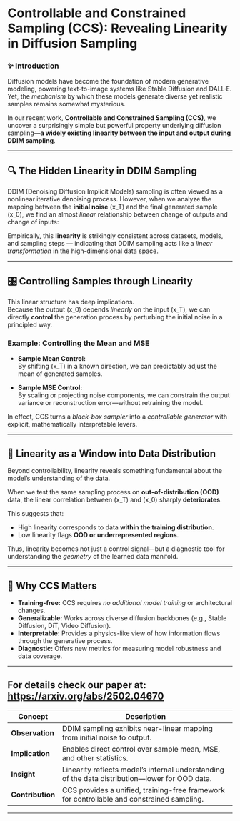 # Controllable and Constrained Sampling (CCS): Revealing Linearity in Diffusion Sampling

### ✨ Introduction

Diffusion models have become the foundation of modern generative modeling, powering text-to-image systems like Stable Diffusion and DALL·E. Yet, the *mechanism* by which these models generate diverse yet realistic samples remains somewhat mysterious.

In our recent work, **Controllable and Constrained Sampling (CCS)**, we uncover a surprisingly simple but powerful property underlying diffusion sampling—**a widely existing linearity between the input and output during DDIM sampling**.

---

## 🔍 The Hidden Linearity in DDIM Sampling

DDIM (Denoising Diffusion Implicit Models) sampling is often viewed as a nonlinear iterative denoising process. However, when we analyze the mapping between the **initial noise** \(x_T\) and the final generated sample \(x_0\), we find an almost *linear* relationship between change of outputs and change of inputs:


Empirically, this **linearity** is strikingly consistent across datasets, models, and sampling steps — indicating that DDIM sampling acts like a *linear transformation* in the high-dimensional data space.

---

## 🎛️ Controlling Samples through Linearity

This linear structure has deep implications.  
Because the output \(x_0\) depends *linearly* on the input \(x_T\), we can directly **control** the generation process by perturbing the initial noise in a principled way.

### Example: Controlling the Mean and MSE

- **Sample Mean Control:**  
  By shifting \(x_T\) in a known direction, we can predictably adjust the mean of generated samples.

- **Sample MSE Control:**  
  By scaling or projecting noise components, we can constrain the output variance or reconstruction error—without retraining the model.

In effect, CCS turns a *black-box sampler* into a *controllable generator* with explicit, mathematically interpretable levers.

---

## 🧭 Linearity as a Window into Data Distribution

Beyond controllability, linearity reveals something fundamental about the model’s understanding of the data.

When we test the same sampling process on **out-of-distribution (OOD)** data, the linear correlation between \(x_T\) and \(x_0\) sharply **deteriorates**.

This suggests that:
- High linearity corresponds to data **within the training distribution**.
- Low linearity flags **OOD or underrepresented regions**.

Thus, linearity becomes not just a control signal—but a diagnostic tool for understanding the *geometry* of the learned data manifold.

---

## 🌌 Why CCS Matters

- **Training-free:** CCS requires *no additional model training* or architectural changes.  
- **Generalizable:** Works across diverse diffusion backbones (e.g., Stable Diffusion, DiT, Video Diffusion).  
- **Interpretable:** Provides a physics-like view of how information flows through the generative process.  
- **Diagnostic:** Offers new metrics for measuring model robustness and data coverage.

---

## For details check our paper at: https://arxiv.org/abs/2502.04670

| Concept | Description |
|----------|--------------|
| **Observation** | DDIM sampling exhibits near-linear mapping from initial noise to output. |
| **Implication** | Enables direct control over sample mean, MSE, and other statistics. |
| **Insight** | Linearity reflects model’s internal understanding of the data distribution—lower for OOD data. |
| **Contribution** | CCS provides a unified, training-free framework for controllable and constrained sampling. |

---
